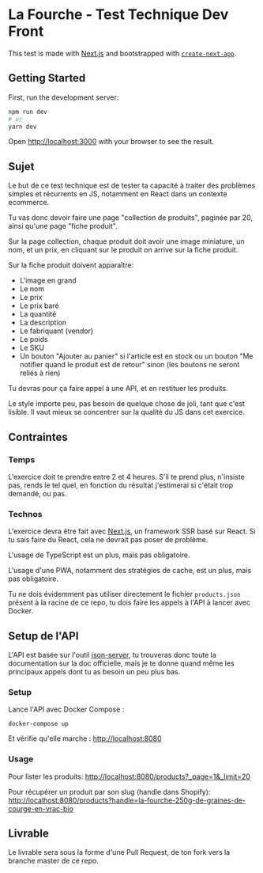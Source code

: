 # La Fourche - Test Technique Dev Front

This test is made with [Next.js](https://nextjs.org/) and bootstrapped with [`create-next-app`](https://github.com/vercel/next.js/tree/canary/packages/create-next-app).

## Getting Started

First, run the development server:

```bash
npm run dev
# or
yarn dev
```

Open [http://localhost:3000](http://localhost:3000) with your browser to see the result.


## Sujet

Le but de ce test technique est de tester ta capacité à traiter des problèmes simples et récurrents en JS, notamment en React dans un contexte ecommerce.

Tu vas donc devoir faire une page "collection de produits", paginée par 20, ainsi qu'une page "fiche produit".

Sur la page collection, chaque produit doit avoir une image miniature, un nom, et un prix, en cliquant sur le produit on arrive sur la fiche produit.

Sur la fiche produit doivent apparaître:

* L'image en grand
* Le nom
* Le prix
* Le prix baré
* La quantité
* La description
* Le fabriquant (vendor)
* Le poids
* Le SKU
* Un bouton "Ajouter au panier" si l'article est en stock ou un bouton "Me notifier quand le produit est de retour" sinon (les boutons ne seront reliés à rien)

Tu devras pour ça faire appel à une API, et en restituer les produits.

Le style importe peu, pas besoin de quelque chose de joli, tant que c'est lisible. Il vaut mieux se concentrer sur la qualité du JS dans cet exercice.

## Contraintes

### Temps

L'exercice doit te prendre entre 2 et 4 heures. S'il te prend plus, n'insiste pas, rends le tel quel, en fonction du résultat j'estimerai si c'était trop demandé, ou pas.

### Technos

L'exercice devra être fait avec [Next.js](https://nextjs.org/), un framework SSR basé sur React. Si tu sais faire du React, cela ne devrait pas poser de problème.

L'usage de TypeScript est un plus, mais pas obligatoire.

L'usage d'une PWA, notamment des stratégies de cache, est un plus, mais pas obligatoire.

Tu ne dois évidemment pas utiliser directement le fichier ```products.json``` présent à la racine de ce repo, tu dois faire les appels à l'API à lancer avec Docker.

## Setup de l'API

L'API est basée sur l'outil [json-server](https://github.com/typicode/json-server), tu trouveras donc toute la documentation sur la doc officielle, mais je te donne quand même les principaux appels dont tu as besoin un peu plus bas.

### Setup

Lance l'API avec Docker Compose :

```docker-compose up```

Et vérifie qu'elle marche : [http://localhost:8080](http://localhost:8080)

### Usage

Pour lister les produits: [http://localhost:8080/products?_page=1&_limit=20](http://localhost:8080/products?_page=1&_limit=20)

Pour récupérer un produit par son slug (handle dans Shopify): [http://localhost:8080/products?handle=la-fourche-250g-de-graines-de-courge-en-vrac-bio](http://localhost:8080/products?handle=la-fourche-250g-de-graines-de-courge-en-vrac-bio)

## Livrable

Le livrable sera sous la forme d'une Pull Request, de ton fork vers la branche master de ce repo.




